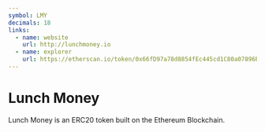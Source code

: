 ```yaml
---
symbol: LMY
decimals: 18
links:
  - name: website
    url: http://lunchmoney.io
  - name: explorer
    url: https://etherscan.io/token/0x66fD97a78d8854fEc445cd1C80a07896B0b4851f
---
```


# Lunch Money

Lunch Money is an ERC20 token built on the Ethereum Blockchain.
